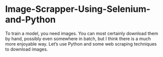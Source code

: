 # Image-Scrapper-Using-Selenium-and-Python
To train a model, you need images. You can most certainly download them by hand, possibly even somewhere in batch, but I think there is a much more enjoyable way. 
Let’s use Python and some web scraping techniques to download images.
